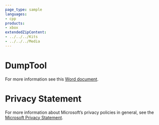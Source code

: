 ```yaml
---
page_type: sample
languages:
- cpp
products:
- xbox
extendedZipContent:
- ../../../Kits
- ../../../Media
---
```

# DumpTool
For more information see this [Word document](Readme.docx).
# Privacy Statement
For more information about Microsoft’s privacy policies in general, see the [Microsoft Privacy Statement](https://privacy.microsoft.com/en-us/privacystatement/).
